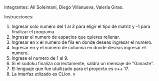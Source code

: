 Integrantes: Ali Soleimani,  Diego Villanueva, Valeria Girao.

Instrucciones: 
1. Ingresar solo numero del 1 al 3 para eligir el tipo de matriz y -1 para finalizar el programa. 
2. Ingresar el numero de espacios que quieres rellenar.
3. Ingresar en x el numero de fila en donde deseas ingresar el numero.          
4. Ingresar en y el numero de columna en donde deseas ingresar el numero.
5. Ingrese el numero de 1 al 9.
6. Si el sudoku finaliza correctamente, saldra un mensaje de "Ganaste".
7. El lenguaje que fue utuilizado para el proyecto es c++ 17. 
8. La interfaz utlizado es CLion.
v
